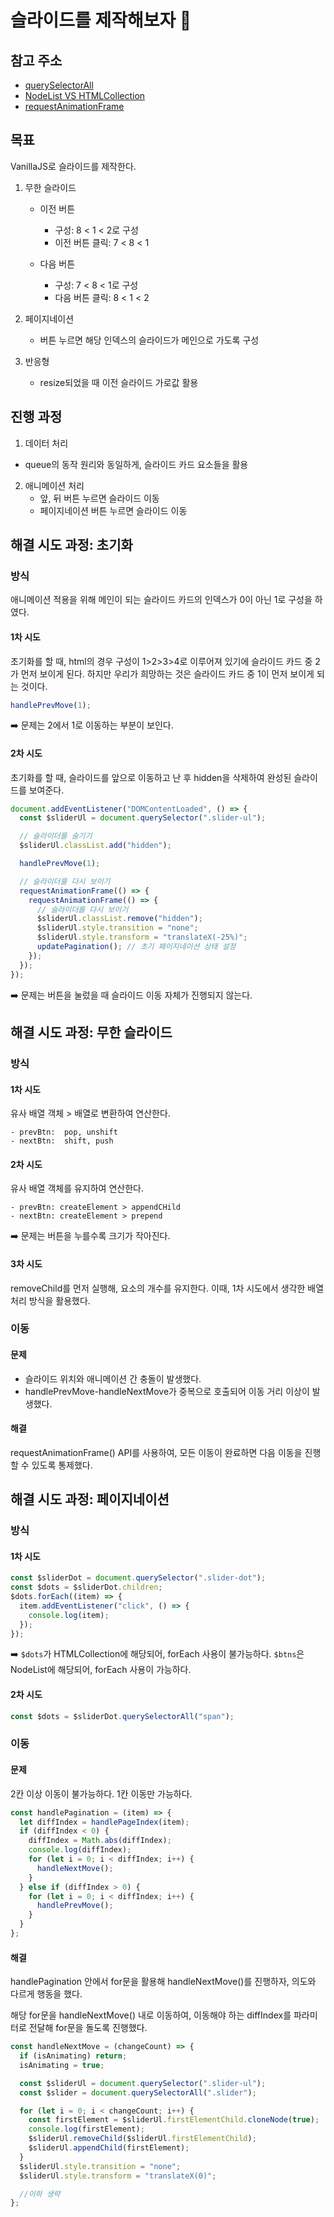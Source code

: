 # 슬라이드를 제작해보자 🤖

## 참고 주소

- [querySelectorAll](https://ko.javascript.info/searching-elements-dom)
- [NodeList VS HTMLCollection](https://yung-developer.tistory.com/79)
- [requestAnimationFrame](https://inpa.tistory.com/entry/%F0%9F%8C%90-requestAnimationFrame-%EA%B0%80%EC%9D%B4%EB%93%9C)

## 목표

VanillaJS로 슬라이드를 제작한다.

1.  무한 슬라이드

    - 이전 버튼

      - 구성: 8 < 1 < 2로 구성
      - 이전 버튼 클릭: 7 < 8 < 1

    - 다음 버튼
      - 구성: 7 < 8 < 1로 구성
      - 다음 버튼 클릭: 8 < 1 < 2

2.  페이지네이션
    - 버튼 누르면 해당 인덱스의 슬라이드가 메인으로 가도록 구성
3.  반응형
    - resize되었을 때 이전 슬라이드 가로값 활용

## 진행 과정

1. 데이터 처리

- queue의 동작 원리와 동일하게, 슬라이드 카드 요소들을 활용

2. 애니메이션 처리
   - 앞, 뒤 버튼 누르면 슬라이드 이동
   - 페이지네이션 버튼 누르면 슬라이드 이동

## 해결 시도 과정: 초기화

### 방식

애니메이션 적용을 위해 메인이 되는 슬라이드 카드의 인덱스가 0이 아닌 1로 구성을 하였다.

#### 1차 시도

초기화를 할 때, html의 경우 구성이 1>2>3>4로 이루어져 있기에 슬라이드 카드 중 2가 먼저 보이게 된다.
하지만 우리가 희망하는 것은 슬라이드 카드 중 1이 먼저 보이게 되는 것이다.

```js
handlePrevMove(1);
```

➡️ 문제는 2에서 1로 이동하는 부분이 보인다.

#### 2차 시도

초기화를 할 때, 슬라이드를 앞으로 이동하고 난 후 hidden을 삭제하여 완성된 슬라이드를 보여준다.

```js
document.addEventListener("DOMContentLoaded", () => {
  const $sliderUl = document.querySelector(".slider-ul");

  // 슬라이더를 숨기기
  $sliderUl.classList.add("hidden");

  handlePrevMove(1);

  // 슬라이더를 다시 보이기
  requestAnimationFrame(() => {
    requestAnimationFrame(() => {
      // 슬라이더를 다시 보이기
      $sliderUl.classList.remove("hidden");
      $sliderUl.style.transition = "none";
      $sliderUl.style.transform = "translateX(-25%)";
      updatePagination(); // 초기 페이지네이션 상태 설정
    });
  });
});
```

➡️ 문제는 버튼을 눌렀을 때 슬라이드 이동 자체가 진행되지 않는다.

## 해결 시도 과정: 무한 슬라이드

### 방식

#### 1차 시도

유사 배열 객체 > 배열로 변환하여 연산한다.

```
- prevBtn:  pop, unshift
- nextBtn:  shift, push
```

#### 2차 시도

유사 배열 객체를 유지하여 연산한다.

```
- prevBtn: createElement > appendCHild
- nextBtn: createElement > prepend
```

➡️ 문제는 버튼을 누를수록 크기가 작아진다.

#### 3차 시도

removeChild를 먼저 실행해, 요소의 개수를 유지한다.
이때, 1차 시도에서 생각한 배열 처리 방식을 활용했다.

### 이동

#### 문제

- 슬라이드 위치와 애니메이션 간 충돌이 발생했다.
- handlePrevMove-handleNextMove가 중복으로 호출되어 이동 거리 이상이 발생했다.

#### 해결

requestAnimationFrame() API를 사용하여, 모든 이동이 완료하면 다음 이동을 진행할 수 있도록 통제했다.

## 해결 시도 과정: 페이지네이션

### 방식

#### 1차 시도

```js
const $sliderDot = document.querySelector(".slider-dot");
const $dots = $sliderDot.children;
$dots.forEach((item) => {
  item.addEventListener("click", () => {
    console.log(item);
  });
});
```

➡️ `$dots`가 HTMLCollection에 해당되어, forEach 사용이 불가능하다.
`$btns`은 NodeList에 해당되어, forEach 사용이 가능하다.

#### 2차 시도

```js
const $dots = $sliderDot.querySelectorAll("span");
```

### 이동

#### 문제

2칸 이상 이동이 불가능하다. 1칸 이동만 가능하다.

```js
const handlePagination = (item) => {
  let diffIndex = handlePageIndex(item);
  if (diffIndex < 0) {
    diffIndex = Math.abs(diffIndex);
    console.log(diffIndex);
    for (let i = 0; i < diffIndex; i++) {
      handleNextMove();
    }
  } else if (diffIndex > 0) {
    for (let i = 0; i < diffIndex; i++) {
      handlePrevMove();
    }
  }
};
```

#### 해결

handlePagination 안에서 for문을 활용해 handleNextMove()를 진행하자, 의도와 다르게 행동을 했다.

해당 for문을 handleNextMove() 내로 이동하여, 이동해야 하는 diffIndex를 파라미터로 전달해 for문을 돌도록 진행했다.

```js
const handleNextMove = (changeCount) => {
  if (isAnimating) return;
  isAnimating = true;

  const $sliderUl = document.querySelector(".slider-ul");
  const $slider = document.querySelectorAll(".slider");

  for (let i = 0; i < changeCount; i++) {
    const firstElement = $sliderUl.firstElementChild.cloneNode(true);
    console.log(firstElement);
    $sliderUl.removeChild($sliderUl.firstElementChild);
    $sliderUl.appendChild(firstElement);
  }
  $sliderUl.style.transition = "none";
  $sliderUl.style.transform = "translateX(0)";

  //이하 생략
};
```
